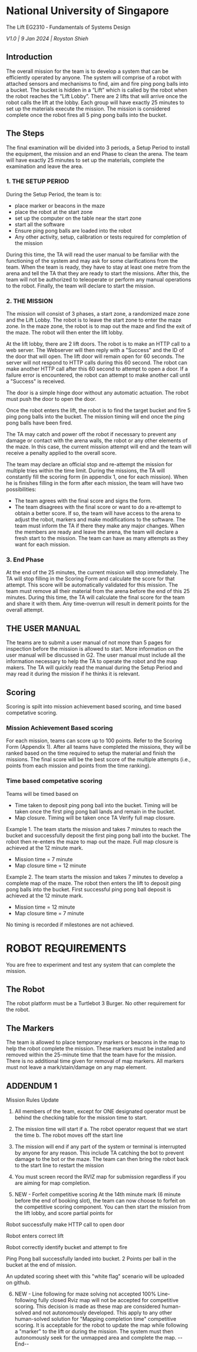 # National University of Singapore 
 The Lift 
 EG2310 ‐  Fundamentals of Systems Design 

*V1.0 | 9 Jan 2024 | Royston Shieh*

## Introduction
The overall mission for the team is to develop a system that can be efficiently operated by anyone. The system will comprise of a robot with attached sensors and mechanisms to find, aim and fire ping pong balls into a bucket. The bucket is hidden in a “Lift” which is called by the robot when the robot reaches the “Lift Lobby”. 
There are 2 lifts that will arrive once the robot calls the lift at the lobby. Each group will have exactly 25 minutes to set up the materials execute the mission. The mission is considered complete once the robot fires all 5 ping pong balls into the bucket.

## The Steps
The final examination will be divided into 3 periods, a Setup Period to install the equipment, the mission and an end Phase to clean the arena. The team will have exactly 25 minutes to set up the materials, complete the examination and leave the area. 

###	1. THE SETUP PERIOD 
During the Setup Period, the team is to: 
- place marker or beacons in the maze 
- place the robot at the start zone 
- set up the computer on the table near the start zone 
- start all the software
- Ensure ping pong balls are loaded into the robot
- Any other activity, setup, calibration or tests required for completion of the mission
  
During this time, the TA will read the user manual to be familiar with the functioning of the system and may ask for some clarifications from the team. 
When the team is ready, they have to stay at least one metre from the arena and tell the TA that they are ready to start the missions. After this, the team will not be authorized to teleoperate or perform any manual operations to the robot. 
Finally, the team will declare to start the mission. 

### 2. THE MISSION 
The mission will consist of 3 phases, a start zone, a randomized maze zone and the Lift Lobby. The robot is to leave the start zone to enter the maze zone. In the maze zone, the robot is to map out the maze and find the exit of the maze. The robot will then enter the lift lobby. 

At the lift lobby, there are 2 lift doors. The robot is to make an HTTP call to a web server. The Webserver will then reply with a "Success" and the ID of the door that will open. The lift door will remain open for 60 seconds. The server will not respond to HTTP calls during this 60 second. The robot can make another HTTP call after this 60 second to attempt to open a door. 
If a failure error is encountered, the robot can attempt to make another call until a "Success" is received.

The door is a simple hinge door without any automatic actuation. The robot must push the door to open the door. 

Once the robot enters the lift, the robot is to find the target bucket and fire 5 ping pong balls into the bucket. The mission timing will end once the ping pong balls have been fired.

The TA may catch and power off the robot if necessary to prevent any damage or contact with the arena walls, the robot or any other elements of the maze. In this case, the current mission attempt will end and the team will receive a penalty applied to the overall score. 

The team may declare an official stop and re-attempt the mission for multiple tries within the time limit. 
During the missions, the TA will constantly fill the scoring form (in appendix 1, one for each mission). When he is finishes filling in the form after each mission, the team will have two possibilities:

-  The team agrees with the final score and signs the form. 
-  The team disagrees with the final score or want to do a re‐attempt to obtain a better score. If so, the team will have access to the arena to adjust the robot, markers and make modifications to the software. The team must inform the TA if there they make any major changes. When the members are ready and leave the arena, the team will declare a fresh start to the mission. The team can have as many attempts as they want for each mission.

### 3. End Phase
At the end of the 25 minutes, the current mission will stop immediately. The TA will stop filling in the Scoring Form and calculate the score for that attempt. This score will be automatically validated for this mission. 
The team must remove all their material from the arena before the end of this 25 minutes. During this time, the TA will calculate the final score for the team and share it with them. Any time-overrun will result in demerit points for the overall attempt.

## THE USER MANUAL 
The teams are to submit a user manual of not more than 5 pages for inspection before the mission is allowed to start. More information on the user manual will be discussed in G2. The user manual must include all the information necessary to help the TA to operate the robot and the map makers. The TA will quickly read the manual during the Setup Period and may read it during the mission if he thinks it is relevant.

## Scoring
Scoring is spilt into mission achievement based scoring, and time based competative scoring. 

### Mission Achievement Based scoring
For each mission, teams can score up to 100 points. Refer to the Scoring Form (Appendix 1). 
After all teams have completed the missions, they will be ranked based on the time required to setup the material and finish the missions. 
The final score will be the best score of the multiple attempts (i.e., points from each mission and points from the time ranking). 

### Time based competative scoring
Teams will be timed based on
- Time taken to deposit ping pong ball into the bucket. Timing will be taken once the first ping pong ball lands and remain in the bucket.
- Map closure. Timing will be taken once TA Verify full map closure.

Example 1.
The team starts the mission and takes 7 minutes to reach the bucket and successfully deposit the first ping pong ball into the bucket. The robot then re-enters the maze to map out the maze. Full map closure is achieved at the 12 minute mark.
- Mission time = 7 minute
- Map closure time = 12 minute

Example 2. 
The team starts the mission and takes 7 minutes to develop a complete map of the maze. The robot then enters the lift to deposit ping pong balls into the bucket. First successful ping pong ball deposit is achieved at the 12 minute mark.
- Mission time = 12 minute
- Map closure time = 7 minute

No timing is recorded if milestones are not achieved.  

# ROBOT REQUIREMENTS 

You are free to experiment and test any system that can complete the mission.

## The Robot
The robot platform must be a Turtlebot 3 Burger. No other requirement for the robot. 

## The Markers
The team is allowed to place temporary markers or beacons in the map to help the robot complete the mission. These markers must be installed and removed within the 25-minute time that the team have for the mission. There is no additional time given for removal of map markers. All markers must not leave a mark/stain/damage on any map element. 


## ADDENDUM 1
Mission Rules Update

1. All members of the team, except for ONE designated operator must be behind the checking table for the mission time to start.

2. The mission time will start if 
a. The robot operator request that we start the time
b. The robot moves off the start line

3. The mission will end if any part of the system or terminal is interrupted by anyone for any reason. This include TA catching the bot to prevent damage to the bot or the maze. The team can then bring the robot back to the start line to restart the mission

4. You must screen record the RVIZ map for submission regardless if you are aiming for map completion. 

5. NEW - Forfeit competitive scoring
At the 14th minute mark (6 minute before the end of booking slot), the team can now choose to forfeit on the competitive scoring component. You can then start the mission from the lift lobby, and score partial points for 

Robot successfully make HTTP call to open door 

Robot enters correct lift 

Robot correctly identify bucket and attempt to fire 

Ping Pong ball successfully landed into bucket. 2 Points per ball in the bucket at the end of mission.

An updated scoring sheet with this "white flag" scenario will be uploaded on github.

6. NEW - Line following for maze solving not accepted
100% Line-following fully closed Rviz map will not be accepted for competitive scoring. This decision is made as these map are considered human-solved and not autonomously developed. This apply to any other human-solved solution for "Mapping completion time" competitive scoring.
It is acceptable for the robot to update the map while following a "marker" to the lift or during the mission. The system must then autonomously seek for the unmapped area and complete the map. 
--End--





